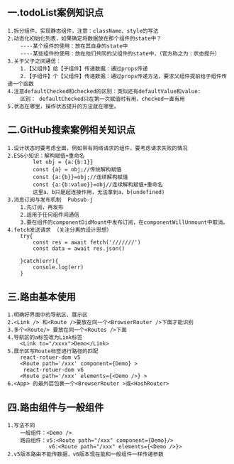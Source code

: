 ## 一.todoList案例知识点
    1.拆分组件、实现静态组件，注意：className、style的写法
    2.动态化初始化列表，如果确定将数据放在那个组件的state中？
        ----某个组件的使用：放在其自身的state中
        ----某些组件的使用：放在他们共同的父组件的state中，（官方称之为：状态提升）
    3.关于父子之间通信：
        1.【父组件】给【子组件】传递数据：通过props传递
        2.【子组件】个【父组件】传递数据：通过props传递方法，要求父组件提前给子组件传递一个函数
    4.注意defaultChecked和checked的区别：类似还有defaultValue和value: 
        区别： defaultChecked只在第一次赋值时有用，checked一直有用
    5.状态在哪里，操作状态提升的方法就在哪里。



## 二.GitHub搜索案例相关知识点
    1.设计状态时要考虑全面，例如带有网络请求的组件，要考虑请求失败的情况
    2.ES6小知识：解构赋值+重命名
            let obj = {a:{b:1}}
            const {a} = obj;//传统解构赋值
            const {a:{b}}=obj;//连续解构赋值
            const {a:{b:value}}=obj//连续解构赋值+重命名
            这里a、b只是起连接作用，无法拿到a、b(undefined)
    3.消息订阅与发布机制  Pubsub-j
        1.先订阅，再发布
        2.适用于任何组件间通信
        3.要在组件的componentDidMount中发布订阅，在componentWillUnmount中取消。
    4.fetch发送请求 （关注分离的设计思想）
        try{
            const res = await fetch('///////')
            const data = await res.json()

        }catch(err){
            console.log(err)
        }



## 三.路由基本使用
    1.明确好界面中的导航区、展示区
    2.<Link /> 和<Route />要放在同一个<BrowserRouter />下面才能识别
    3.多个<Route/> 要放在同一个<Routes />下面 
    4.导航区的a标签改为Link标签
        <Link to="/xxxx">Demo</Link>
    5.展示区写Route标签进行路径的匹配
        react-rotuer-dom v5
        <Route path='/xxx' component={Demo} >
         react-rotuer-dom v6
        <Route path='/xxx' elements={<Demo />} >
    6.<App> 的最外层包裹一个<BrowserRouter >或<HashRouter>

## 四.路由组件与一般组件
    1.写法不同
        一般组件：<Demo />
        路由组件：v5:<Route path="/xxx" component={Demo}/> 
                 v6:<Route path="/xxx" elements={<Demo />}>
    2.v5版本路由不能传数据，v6版本现在能和一般组件一样传递参数